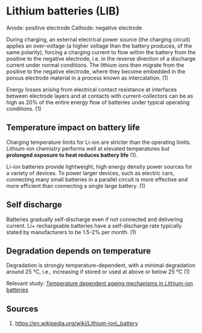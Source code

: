 # Lithium batteries (LIB)

Anode: positive electrode
Cathode: negative electrode

During charging, an external electrical power source (the charging circuit)
applies an over-voltage (a higher voltage than the battery produces, of the
same polarity), forcing a charging current to flow within the battery from the
positive to the negative electrode, i.e. in the reverse direction of a
discharge current under normal conditions. The lithium ions then migrate from
the positive to the negative electrode, where they become embedded in the
porous electrode material in a process known as intercalation. (1)

Energy losses arising from electrical contact resistance at interfaces between
electrode layers and at contacts with current-collectors can be as high as 20%
of the entire energy flow of batteries under typical operating conditions. (1)

## Temperature impact on battery life

Charging temperature limits for Li-ion are stricter than the operating limits.
Lithium-ion chemistry performs well at elevated temperatures but **prolonged
exposure to heat reduces battery life** (1).

Li-ion batteries provide lightweight, high energy density power sources for a
variety of devices. To power larger devices, such as electric cars, connecting
many small batteries in a parallel circuit is more effective and more efficient
than connecting a single large battery. (1)

## Self discharge

Batteries gradually self-discharge even if not connected and delivering
current. Li+ rechargeable batteries have a self-discharge rate typically stated
by manufacturers to be 1.5-2% per month. (1)

## Degradation depends on temperature

Degradation is strongly temperature-dependent, with a minimal degradation
around 25 °C, i.e., increasing if stored or used at above or below 25 °C (1)

Relevant study: [Temperature dependent ageing mechanisms in Lithium-ion
batteries][temp-dependent]

## Sources

1. <https://en.wikipedia.org/wiki/Lithium-ion\_battery>

[temp-dependent]:
https://sci-hub.se/https://www.sciencedirect.com/science/article/abs/pii/S0378775314004352?via%3Dihub
